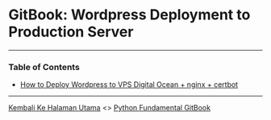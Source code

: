 # GitBook: Wordpress Deployment to Production Server

---

### Table of Contents

* [How to Deploy Wordpress to VPS Digital Ocean + nginx + certbot](0.deploy-wordpress-vps.md)

---

[Kembali Ke Halaman Utama](../../README.md) <> [Python Fundamental GitBook](../README.md)